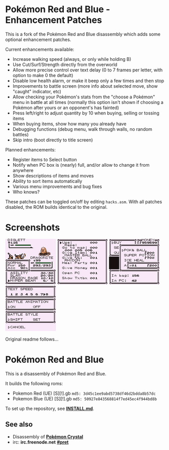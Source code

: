 # Pokémon Red and Blue - Enhancement Patches

This is a fork of the Pokémon Red and Blue disassembly which adds some optional
enhancement patches.

Current enhancements available:

* Increase walking speed (always, or only while holding B)
* Use Cut/Surf/Strength directly from the overworld
* Allow more precise control over text delay (0 to 7 frames per letter, with
  option to make 0 the default)
* Disable low health alarm, or make it beep only a few times and then stop
* Improvements to battle screen (more info about selected move, show "caught"
  indicator, etc)
* Allow checking your Pokémon's stats from the "choose a Pokémon" menu in battle
  at all times (normally this option isn't shown if choosing a Pokémon after
  yours or an opponent's has fainted)
* Press left/right to adjust quantity by 10 when buying, selling or tossing
  items
* When buying items, show how many you already have
* Debugging functions (debug menu, walk through walls, no random battles)
* Skip intro (boot directly to title screen)

Planned enhancements:

* Register items to Select button
* Notify when PC box is (nearly) full, and/or allow to change it from anywhere
* Show descriptions of items and moves
* Ability to sort items automatically
* Various menu improvements and bug fixes
* Who knows?

These patches can be toggled on/off by editing `hacks.asm`. With all patches
disabled, the ROM builds identical to the original.

# Screenshots

![enhanced-battle-screen.png](hacks/screenshots/enhanced-battle-screen.png?raw=true "Enhanced battle screen")
![debug-menu.png](hacks/screenshots/debug-menu.png?raw=true "New debug menu")
![enhanced-mart.png](hacks/screenshots/enhanced-mart.png?raw=true "Enhanced shop menu")
![options-text-speed.png](hacks/screenshots/options-text-speed.png?raw=true "Text speed options")

Original readme follows...


# Pokémon Red and Blue

This is a disassembly of Pokémon Red and Blue.

It builds the following roms:

* Pokemon Red (UE) [S][!].gb  `md5: 3d45c1ee9abd5738df46d2bdda8b57dc`
* Pokemon Blue (UE) [S][!].gb `md5: 50927e843568814f7ed45ec4f944bd8b`

To set up the repository, see [**INSTALL.md**](INSTALL.md).


## See also

* Disassembly of [**Pokémon Crystal**][pokecrystal]
* irc: **irc.freenode.net** [**#pret**][irc]

[pokecrystal]: https://github.com/kanzure/pokecrystal
[irc]: https://kiwiirc.com/client/irc.freenode.net/?#pret
